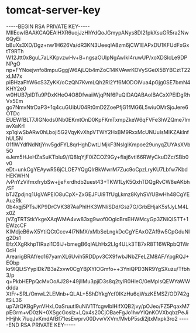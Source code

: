 # tomcat-server-key


-----BEGIN RSA PRIVATE KEY-----
MIIEowIBAAKCAQEAlHXR6uojJzHhYdQoJGmypANys8DI2fpkXsuGR5ra2Nw6QyEi
bBuXs3XD/Dgz+nw1H626Va/dR3KN3UeeqIA8zm6jCW1EAPxDU1KFUdFxGxtT9RTh
W12Jtt0x8guL7aLKKpvzwHv+B+ngsaOUlpNgAwIkI4ruwUP/xoXDSIcLe9DPNPgO
np+FYNoejvnfo8mpuGggjW6AjLQb4mZoC14KVAwrKOVySGeiX5BYBCztT22xLM7x
piBHzaFhW6cS3ZyKK/oCzQN7KvmLQh2Rl2Yf6MODOiVua4pGjg0SE7bmN4KHY2e0
w0HUB7plDTu9PDxKHeO4O8DfwaiiWjqPNf6PuQIDAQABAoIBACxXPElDgRhVx5Em
go7NmvNtrDaP3+1q4cuGUibU04Rt0mD2ZoePfjG1fMG6L5wiuOMrSjoJere6OTDc
EUEWfBLT7JIGNods0Nb0EKmtOnD0KpFKmTxmpZkeW6qFVFe3hVZQme7lmavXaKrl
xp1qiwSbARw0hLbojl5G2VqyKvXhpVTWY2HxBM9RxxMcUNUuIsMIKZAklnfhUL5N
01fIWYdfNdNtjYnv5gdFYL8qrHghDwtLlMjkF3NslglKmpoe29unyqZUYAsXVb5O
eJem5HJeHZaSuKTbIu9//Q8lqYjF0iZCOZ9Gy+fIaj6vtl66RWyCkuDZc/SBb0v0
eDt+unkCgYEAywR56jCLOE7YQgQlrBkWwrM7Zuc9oCpzLryKU7Lbfw7KbdHEKWHN
/vPnYzVifmxfrybSw+jjeFxrdhdb2uest43+TKW1LyK5QxhTDQgRvCW8eAKbh/SF
bTJZpdjnq1UgVAPEIO8uCpX+ZxGEJFUi9TfUgLkmz8KyhSV/UBwHh48CgYEAuzRk
0b4xgj5PTsJKP9DrCVK387AaPhlHK3WNliSDd/Gsz7G/GrbEHjaK5sfJyLM4Lx0Z
jVZgTRTStkYkgeXAqWMA4vw83xg9wof0OglcBrsEHWMcyGp3ZNiQISTT+1EWzcCF
KIMdjeB6wX5YtiQCtCccv4I7NMX/xMbSeLngkDcCgYEAxOZAf9w5CpGduNlg2Ds1
EfzXXgRkhpTlRazi1C6iJ+bmegB6qlALhHx2LIg4ULk3TB7xR8T16WRpbQ1Wr0cH
ArearigBRAf/eo167yamXL6Uvih5RDDpv3CX9fwbJNbZFeLZM8AF/YpgRQJ+EObp
kr9lQLtSYypIDk7B3aZxvw0CgYBjXYIOGmfo++3YniQPD3NR9YgSXuzu/Tfbh3/p
q+PkbHEPpQcMxOoAJ28+49jlIMu3pjiD3s8q2tylR0HleO/0eMplsQEWYaWWddda
XtFr+SRL/OmwL2LEMnb+QLAL+5ShDYkgYcf0IKzHu6qWszKEMSZ/OD742gfSiL36
up7JrQKBgFynVHxLOaSruutl9uNiV1TfcgwlblHifXQB2jvy/pOJeo/FZ5PqaxM7
pEGrm+vD0zN+0XSgcGosIz+LQx4s20CjOBaeFgJo1hwYIQnKOVXbqbzPeJiHHjhk
7luqJvKmdAfBf71esEwprv00DvwVXVm/MvbP5sdi2jtxMxpk3ro2
-----END RSA PRIVATE KEY-----
